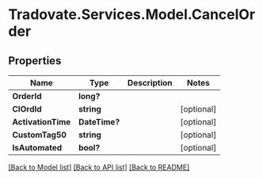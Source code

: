 # Tradovate.Services.Model.CancelOrder
## Properties

Name | Type | Description | Notes
------------ | ------------- | ------------- | -------------
**OrderId** | **long?** |  | 
**ClOrdId** | **string** |  | [optional] 
**ActivationTime** | **DateTime?** |  | [optional] 
**CustomTag50** | **string** |  | [optional] 
**IsAutomated** | **bool?** |  | [optional] 

[[Back to Model list]](../README.md#documentation-for-models) [[Back to API list]](../README.md#documentation-for-api-endpoints) [[Back to README]](../README.md)

